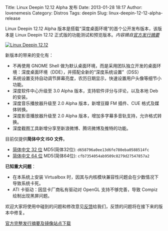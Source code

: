 Title: Linux Deepin 12.12 Alpha 发布
Date: 2013-01-28 18:17
Author: lovenemesis
Category: Distros
Tags: deepin
Slug: linux-deepin-12-12-alpha-release

Linux Deepin 12.12 Alpha
版本是搭载“深度桌面环境”的首个公开发布版本，该版本是 Linux Deepin 12.12
正式版的功能测试和预览版本。*内容摘自[官方发行摘要](http://planet.linuxdeepin.com/2013/01/28/linux-deepin-12-12-alpha-out/)*

[![](http://planet.linuxdeepin.com/wp-content/uploads/2013/01/LD12.12%E6%A1%8C%E9%9D%A2%E6%88%AA%E5%9B%BE-300x187.png "Linux Deepin 12.12")](http://planet.linuxdeepin.com/wp-content/uploads/2013/01/LD12.12%E6%A1%8C%E9%9D%A2%E6%88%AA%E5%9B%BE.png)

新版本的带来的变化有：

-   不再使用 GNOME Shell
    做为默认桌面环境，而是采用团队独立开发的桌面环境：深度桌面环境（DDE），并搭配全新的“深度系统设置”（DSS）
-   系统设置支持自动调节屏幕亮度，农历日期显示，快速设置用户头像等细节小功能。
-   深度软件中心升级至 3.0 Alpha 版本，支持软件评分与评论，以及本地 Deb
    的安装。
-   深度音乐播放器升级至 2.0 Alpha 版本，新增豆瓣 FM 插件、CUE
    格式及媒体转换。
-   深度影音播放器升级至 2.0 Alpha
    版本，增加多字幕多音轨支持，允许格式转换。
-   深度截图工具新增分享至新浪微博、腾讯微博及推特的功能。

目前仅提供**简体中文 ISO 文件**。

-   [简体中文 32
    位](http://cdimage.linuxdeepin.com/releases/12.12/desktop/deepin_12.12_alpha_zh-hans_i386.iso)
    MD5(简体32位): `d658796a0ee13d6fe780eba0588514fc`
-   [简体中文 64
    位](http://cdimage.linuxdeepin.com/releases/12.12/desktop/deepin_12.12_alpha_zh-hans_amd64.iso)
    MD5(简体64位): `cfb7354054ab9509c8279d27547857a2`

**已知重大问题**：

-   在本系统上安装 Virtualbox
    时，因其与内核模块兼容性问题会在少数情况下导致系统卡死。
-   ATI 卡驱动：因显卡厂商私有驱动对 OpenGL 支持不够完善，导致 Compiz
    绘制出现黑屏问题。

欢迎大家将使用中碰到的问题和修改意见[反馈](http://mantis.linuxdeepin.com/)给我们，反馈的问题将在接下来的版本中修复。

[官方完整发行摘要及镜像站点下载](http://planet.linuxdeepin.com/2013/01/28/linux-deepin-12-12-alpha-out/)
